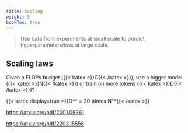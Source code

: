 ```yaml
---
title: Scaling
weight: 5
bookToc: true
---
```


> Use data from experiments at small scale to predict hyperparameters/loss at large scale.

## Scaling laws

Given a FLOPs budget ({{< katex  >}}C{{< /katex  >}}), use a bigger model ({{< katex  >}}N{{< /katex  >}}) or train on more tokens ({{< katex  >}}D{{< /katex  >}})?

{{< katex display=true >}}D^* = 20 \times N^*{{< /katex  >}}


https://arxiv.org/pdf/2001.08361

https://arxiv.org/pdf/2203.15556

